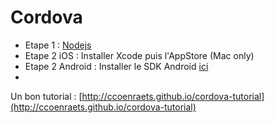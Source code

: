 Cordova
=======

* Etape 1 : [Nodejs](http://nodejs.org/)
* Etape 2 iOS : Installer Xcode puis l'AppStore (Mac only)
* Etape 2 Android : Installer le SDK Android [ici](http://developer.android.com/sdk/index.html)
* 

Un bon tutorial : [http://ccoenraets.github.io/cordova-tutorial](http://ccoenraets.github.io/cordova-tutorial)

